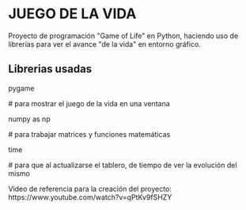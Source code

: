<h1>JUEGO DE LA VIDA</h1>
<p>Proyecto de programación "Game of Life" en Python, haciendo uso de librerías para ver el avance "de la vida" en entorno gráfico.</p>
<h2>Librerias usadas</h2>
<p>pygame</p> # para mostrar el juego de la vida en una ventana
<p>numpy as np </p># para trabajar matrices y funciones matemáticas
<p>time </p># para que al actualizarse el tablero, de tiempo de ver la evolución del mismo
<br>
<p>Video de referencia para la creación del proyecto: https://www.youtube.com/watch?v=qPtKv9fSHZY</p>
